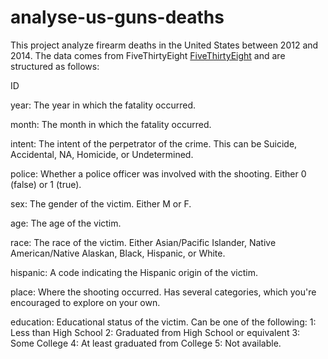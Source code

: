 # analyse-us-guns-deaths
This project analyze firearm deaths in the United States between 2012 and 2014. The data comes from FiveThirtyEight [FiveThirtyEight](https://fivethirtyeight.com/features/gun-deaths/) and are structured as follows:

ID

year: The year in which the fatality occurred.

month: The month in which the fatality occurred.

intent: The intent of the perpetrator of the crime. This can be Suicide, Accidental, NA, Homicide, or Undetermined.

police: Whether a police officer was involved with the shooting. Either 0 (false) or 1 (true).

sex: The gender of the victim. Either M or F.

age: The age of the victim.

race: The race of the victim. Either Asian/Pacific Islander, Native American/Native Alaskan, Black, Hispanic, or White.

hispanic: A code indicating the Hispanic origin of the victim.

place: Where the shooting occurred. Has several categories, which you're encouraged to explore on your own.

education: Educational status of the victim. Can be one of the following: 1: Less than High School 2: Graduated from High School or equivalent 3: Some College 4: At least graduated from College 5: Not available.
